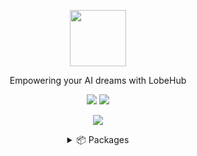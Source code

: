 <a name="readme-top"></a>

<div align="center">

<img height="90" src="https://npm.elemecdn.com/@lobehub/assets-logo@1.1.0/assets/logo-combine.webp">

Empowering your AI dreams with LobeHub

[![][website-shield]][website-url]
[![][discord-shield]][discord-url]



![](https://raw.githubusercontent.com/andreasbm/readme/master/assets/lines/rainbow.png)

<details>
<summary>📦 Packages</summary>
<br/>

| NAME                                   | REPO                                           | NPM                                        | DATE                     |
| -------------------------------------- | ---------------------------------------------- | ------------------------------------------ | ------------------------ |
| [@lobehub/chat][lobe-chat-url]         | [lobehub/lobe-chat][lobe-chat-github]          | [![][lobe-chat-shield]][lobe-chat-url]     | ![][lobe-chat-date]      |
| [@lobehub/flow][lobe-flow-url]         | [lobehub/lobe-flow][lobe-flow-github]          | [![][lobe-flow-shield]][lobe-flow-url]     | ![][lobe-flow-date]      |
| [@lobehub/ui][lobe-ui-url]             | [lobehub/lobe-ui][lobe-ui-github]              | [![][lobe-ui-shield]][lobe-ui-url]         | ![][lobe-ui-date]        |
| [@lobehub/lint][lobe-lint-url]         | [lobehub/lobe-lint][lobe-lint-github]          | [![][lobe-lint-shield]][lobe-lint-url]     | ![][lobe-lint-date]      |
| [dumi-theme-lobehub][lobe-dumi-url]    | [lobehub/dumi-theme-lobehub][lobe-dumi-github] | [![][lobe-dumi-shield]][lobe-dumi-url]     | ![][lobe-dumi-date]      |

<br/>

🕹️ Cli Toolbox

<br/>

| NAME                                   | REPO                                           | NPM                                        | DATE                     |
| -------------------------------------- | ---------------------------------------------- | ------------------------------------------ | ------------------------ |
| [@lobehub/commit-cli][lobe-commit-url] | [lobehub/lobe-commit][lobe-commit-github]      | [![][lobe-commit-shield]][lobe-commit-url] | ![][lobe-commit-date]    |
| [@lobehub/i18n-cli][lobe-i18n-url]     | [lobehub/lobe-i18n][lobe-i18n-github]          | [![][lobe-i18n-shield]][lobe-i18n-url]     | ![][lobe-i18n-date]      |
| [@lobehub/cli-ui][lobe-cliui-url]      | [lobehub/cli-ui][lobe-cliui-github]            | [![][lobe-cliui-shield]][lobe-cliui-url]   | ![][lobe-cliui-date]     |

<br/>

🖼️ Assets

<br/>
  
| NAME                             | NPM                                                                                       | UNPKG                                         |
| -------------------------------- | ----------------------------------------------------------------------------------------- | --------------------------------------------- |
| @lobehub/assets-logo             | [![][assets-logo-release]][assets-logo-release-url]                                       | [UNPKG][assets-logo-unpkg]                    |
| @lobehub/assets-favicons         | [![][assets-favicons-release]][assets-favicons-release-url]                               | [UNPKG][assets-favicons-unpkg]                |
| @lobehub/assets-emoji            | [![][assets-emoji-release]][assets-emoji-release-url]                                     | [UNPKG][assets-emoji-unpkg]                   |
| @lobehub/webfont-mono            | [![][assets-webfont-mono-release]][assets-webfont-mono-release-url]                       | [UNPKG][assets-webfont-mono-unpkg]            |
| @lobehub/webfont-harmony-sans    | [![][assets-webfont-harmony-sans-release]][assets-webfont-harmony-sans-release-url]       | [UNPKG][assets-webfont-harmony-sans-unpkg]    |
| @lobehub/webfont-harmony-sans-sc | [![][assets-webfont-harmony-sans-sc-release]][assets-webfont-harmony-sans-sc-release-url] | [UNPKG][assets-webfont-harmony-sans-sc-unpkg] |



---

#### 📝 License

Copyright © 2023 [LobeHub](https://github.com/lobehub)

</details>

</div>



<!-- @lobehub/chat -->

[lobe-chat-shield]: https://img.shields.io/npm/v/@lobehub/chat?label=%F0%9F%A4%AF%20NPM
[lobe-chat-url]: https://www.npmjs.com/package/@lobehub/chat
[lobe-chat-date]: https://img.shields.io/github/release-date/lobehub/lobe-chat?style=flat
[lobe-chat-github]: https://github.com/lobehub/lobe-chat

<!-- @lobehub/flow -->

[lobe-flow-shield]: https://img.shields.io/npm/v/@lobehub/flow?label=%F0%9F%A4%AF%20NPM
[lobe-flow-url]: https://www.npmjs.com/package/@lobehub/flow
[lobe-flow-date]: https://img.shields.io/github/release-date/lobehub/lobe-flow?style=flat
[lobe-flow-github]: https://github.com/lobehub/lobe-flow

<!-- @lobehub/ui -->

[lobe-ui-shield]: https://img.shields.io/npm/v/@lobehub/ui?label=%F0%9F%A4%AF%20NPM
[lobe-ui-url]: https://www.npmjs.com/package/@lobehub/ui
[lobe-ui-date]: https://img.shields.io/github/release-date/lobehub/lobe-ui?style=flat
[lobe-ui-github]: https://github.com/lobehub/lobe-ui

<!-- @lobehub/lint -->

[lobe-lint-shield]: https://img.shields.io/npm/v/@lobehub/lint?label=%F0%9F%A4%AF%20NPM
[lobe-lint-url]: https://www.npmjs.com/package/@lobehub/lint
[lobe-lint-date]: https://img.shields.io/github/release-date/lobehub/lobe-lint?style=flat
[lobe-lint-github]: https://github.com/lobehub/lobe-lint

<!-- @lobehub/commit-cli -->

[lobe-commit-shield]: https://img.shields.io/npm/v/@lobehub/commit-cli?label=%F0%9F%A4%AF%20NPM
[lobe-commit-url]: https://www.npmjs.com/package/@lobehub/commit-cli
[lobe-commit-date]: https://img.shields.io/github/release-date/lobehub/lobe-commit?style=flat
[lobe-commit-github]: https://github.com/lobehub/lobe-commit/tree/master/packages/lobe-commit

<!-- @lobehub/i18n-cli -->

[lobe-i18n-shield]: https://img.shields.io/npm/v/@lobehub/i18n-cli?label=%F0%9F%A4%AF%20NPM
[lobe-i18n-url]: https://www.npmjs.com/package/@lobehub/i18n-cli
[lobe-i18n-date]: https://img.shields.io/github/release-date/lobehub/lobe-commit?style=flat
[lobe-i18n-github]: https://github.com/lobehub/lobe-commit/tree/master/packages/lobe-i18n


<!-- @lobehub/cli-ui -->

[lobe-cliui-shield]: https://img.shields.io/npm/v/@lobehub/cli-ui?label=%F0%9F%A4%AF%20NPM
[lobe-cliui-url]: https://www.npmjs.com/package/@lobehub/cli-ui
[lobe-cliui-date]: https://img.shields.io/github/release-date/lobehub/lobe-commit?style=flat
[lobe-cliui-github]: https://github.com/lobehub/lobe-commit/tree/master/packages/lobei-ui

<!-- dumi-theme-lobehu -->

[lobe-dumi-shield]: https://img.shields.io/npm/v/dumi-theme-lobehub?label=%F0%9F%A4%AF%20NPM
[lobe-dumi-url]: https://www.npmjs.com/package/dumi-theme-lobehub
[lobe-dumi-date]: https://img.shields.io/github/release-date/lobehub/dumi-theme-lobehub?style=flat
[lobe-dumi-github]: https://github.com/lobehub/dumi-theme-lobehu


<!-- @lobehub/assets-logo -->

[assets-logo-release]: https://img.shields.io/npm/v/@lobehub/assets-logo?label=%F0%9F%A4%AF%20NPM
[assets-logo-release-url]: https://www.npmjs.com/package/@lobehub/assets-logo
[assets-logo-unpkg]: https://npm.elemecdn.com/@lobehub/assets-logo

<!-- @lobehub/assets-favicons -->

[assets-favicons-release]: https://img.shields.io/npm/v/@lobehub/assets-favicons?label=%F0%9F%A4%AF%20NPM
[assets-favicons-release-url]: https://www.npmjs.com/package/@lobehub/assets-favicons
[assets-favicons-unpkg]: https://npm.elemecdn.com/@lobehub/assets-favicons

<!-- @lobehub/assets-emoji -->

[assets-emoji-release]: https://img.shields.io/npm/v/@lobehub/assets-emoji?label=%F0%9F%A4%AF%20NPM
[assets-emoji-release-url]: https://www.npmjs.com/package/@lobehub/assets-emoji
[assets-emoji-unpkg]: https://npm.elemecdn.com/@lobehub/assets-emoji

<!-- @lobehub/webfont-mono -->

[assets-webfont-mono-release]: https://img.shields.io/npm/v/@lobehub/webfont-mono?label=%F0%9F%A4%AF%20NPM
[assets-webfont-mono-release-url]: https://www.npmjs.com/package/@lobehub/webfont-mono
[assets-webfont-mono-unpkg]: https://npm.elemecdn.com/@lobehub/webfont-mono

<!-- @lobehub/webfont-harmony-sans -->

[assets-webfont-harmony-sans-release]: https://img.shields.io/npm/v/@lobehub/webfont-harmony-sans?label=%F0%9F%A4%AF%20NPM
[assets-webfont-harmony-sans-release-url]: https://www.npmjs.com/package/@lobehub/webfont-harmony-sans
[assets-webfont-harmony-sans-unpkg]: https://npm.elemecdn.com/@lobehub/webfont-harmony-sans

<!-- @lobehub/webfont-harmony-sans-sc -->

[assets-webfont-harmony-sans-sc-release]: https://img.shields.io/npm/v/@lobehub/webfont-harmony-sans-sc?label=%F0%9F%A4%AF%20NPM
[assets-webfont-harmony-sans-sc-release-url]: https://www.npmjs.com/package/@lobehub/webfont-harmony-sans-sc
[assets-webfont-harmony-sans-sc-unpkg]: https://npm.elemecdn.com/@lobehub/webfont-harmony-sans-sc

<!-- SHIELD LINK GROUP -->
[website-shield]: https://img.shields.io/website?down_message=offline&label=🤯%20lobehub.com&up_message=online&url=https%3A%2F%2Flobehub.com&style=flat
[website-url]: https://lobehub.com
[discord-shield]: https://dcbadge.vercel.app/api/server/AYFPHvv2jT?style=flat
[discord-url]: https://discord.gg/AYFPHvv2jT
